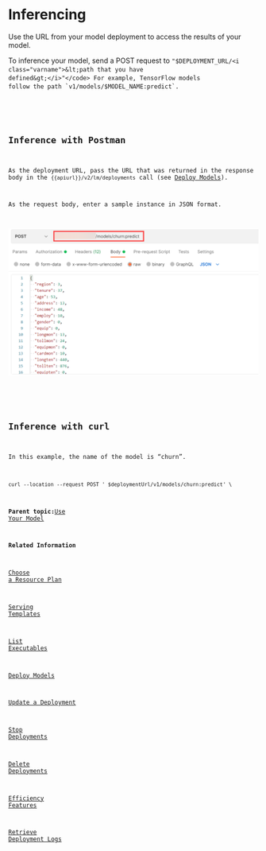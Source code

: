 <!-- loioe348ecfd5b334423aaae6da3d8307a92 -->

# Inferencing

Use the URL from your model deployment to access the results of your model.

To inference your model, send a POST request to <code>"$DEPLOYMENT_URL/<i class="varname">&lt;path that you have defined&gt;</i>"</code> For example, TensorFlow models follow the path `v1/models/$MODEL_NAME:predict`.



<a name="loioe348ecfd5b334423aaae6da3d8307a92__section_q1c_k2q_brb"/>

## Inference with Postman

As the deployment URL, pass the URL that was returned in the response body in the `{{apiurl}}/v2/lm/deployments` call \(see [Deploy Models](deploy-models-dd16e8e.md)\).

As the request body, enter a sample instance in JSON format.

![](images/Inference_a8693ed.png)



<a name="loioe348ecfd5b334423aaae6da3d8307a92__section_czw_k2q_brb"/>

## Inference with curl

In this example, the name of the model is “churn”.

```
curl --location --request POST ' $deploymentUrl/v1/models/churn:predict' \
```

**Parent topic:**[Use Your Model](use-your-model-7f93e8f.md "You deploy your AI learning model to run inferences against it.")

**Related Information**  


[Choose a Resource Plan](choose-a-resource-plan-abd672f.md "You can configure SAP AI Core to use different infrastructure resources for different tasks, based on demand. SAP AI Core provides several preconfigured infrastructure bundles called “resource plans” for this purpose.")

[Serving Templates](serving-templates-20a8667.md "You use serving templates to manage your serving instances at the level of the main tenant. Serving templates define how a model is to be deployed.")

[List Executables](list-executables-6af8e60.md "An executable is a reusable template that defines a workflow or pipeline for tasks such as training a machine learning model or creating a deployment. It contains placeholders for input artifacts (datasets or models) and parameters (custom key-pair values) that enable the template to be reused in different scenarios.. You can list all of the executables in a resource group and get details of specific executables from a resource group. Serving templates are mapped to deployment executables.")

[Deploy Models](deploy-models-dd16e8e.md "")

[Update a Deployment](update-a-deployment-9789ddd.md "")

[Stop Deployments](stop-deployments-b7d2577.md " ")

[Delete Deployments](delete-deployments-0193d17.md " ")

[Efficiency Features](efficiency-features-9fad26a.md "Discover features of the SAP AI Core runtime that improve efficiency and help manage resource consumption.")

[Retrieve Deployment Logs](retrieve-deployment-logs-4c86b88.md "accessed in the deployment and execution logs.")

